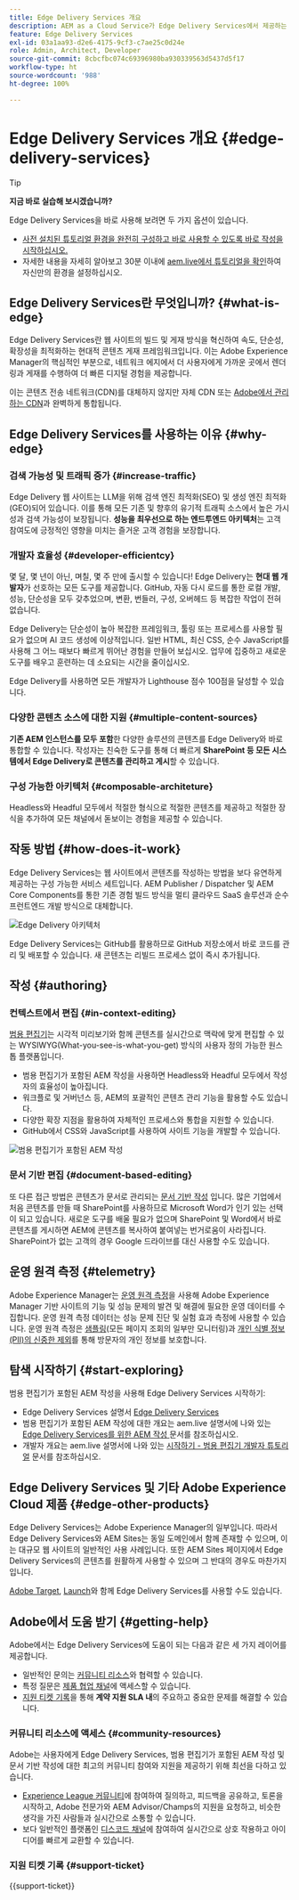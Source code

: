 ```yaml
---
title: Edge Delivery Services 개요
description: AEM as a Cloud Service가 Edge Delivery Services에서 제공하는 성능과 완벽한 Lighthouse Score를 통해 얻을 수 있는 이점을 알아봅니다.
feature: Edge Delivery Services
exl-id: 03a1aa93-d2e6-4175-9cf3-c7ae25c0d24e
role: Admin, Architect, Developer
source-git-commit: 8cbcfbc074c69396980ba930339563d5437d5f17
workflow-type: ht
source-wordcount: '988'
ht-degree: 100%

---
```



# Edge Delivery Services 개요 {#edge-delivery-services}

>[!TIP]
>
>**지금 바로 실습해 보시겠습니까?**
>
>Edge Delivery Services을 바로 사용해 보려면 두 가지 옵션이 있습니다.
>* [사전 설치된 튜토리얼 환경을 완전히 구성하고 바로 사용할 수 있도록 바로 작성을 시작하십시오.](https://www.aem.live/developer/ue-trial)
>* 자세한 내용을 자세히 알아보고 30분 이내에 [aem.live에서 튜토리얼을 확인](https://www.aem.live/developer/ue-tutorial)하여 자신만의 환경을 설정하십시오.

## Edge Delivery Services란 무엇입니까? {#what-is-edge}

Edge Delivery Services란 웹 사이트의 빌드 및 게재 방식을 혁신하여 속도, 단순성, 확장성을 최적화하는 현대적 콘텐츠 게재 프레임워크입니다. 이는 Adobe Experience Manager의 핵심적인 부분으로, 네트워크 에지에서 더 사용자에게 가까운 곳에서 렌더링과 게재를 수행하여 더 빠른 디지털 경험을 제공합니다.

이는 콘텐츠 전송 네트워크(CDN)를 대체하지 않지만 자체 CDN 또는 [Adobe에서 관리하는 CDN](/help/implementing/dispatcher/cdn.md)과 완벽하게 통합됩니다.

## Edge Delivery Services를 사용하는 이유 {#why-edge}

### 검색 가능성 및 트래픽 증가 {#increase-traffic}

Edge Delivery 웹 사이트는 LLM을 위해 검색 엔진 최적화(SEO) 및 생성 엔진 최적화(GEO)되어 있습니다. 이를 통해 모든 기존 및 향후의 유기적 트래픽 소스에서 높은 가시성과 검색 가능성이 보장됩니다. **성능을 최우선으로 하는 엔드투엔드 아키텍처**&#x200B;는 고객 참여도에 긍정적인 영향을 미치는 즐거운 고객 경험을 보장합니다.

### 개발자 효율성 {#developer-efficientcy}

몇 달, 몇 년이 아닌, 며칠, 몇 주 만에 출시할 수 있습니다! Edge Delivery는 **현대 웹 개발자**&#x200B;가 선호하는 모든 도구를 제공합니다. GitHub, 자동 다시 로드를 통한 로컬 개발, 성능, 단순성을 모두 갖추었으며, 변환, 번들러, 구성, 오버헤드 등 복잡한 작업이 전혀 없습니다.

Edge Delivery는 단순성이 높아 복잡한 프레임워크, 툴링 또는 프로세스를 사용할 필요가 없으며 AI 코드 생성에 이상적입니다. 일반 HTML, 최신 CSS, 순수 JavaScript를 사용해 그 어느 때보다 빠르게 뛰어난 경험을 만들어 보십시오. 업무에 집중하고 새로운 도구를 배우고 훈련하는 데 소요되는 시간을 줄이십시오.

Edge Delivery를 사용하면 모든 개발자가 Lighthouse 점수 100점을 달성할 수 있습니다.

### 다양한 콘텐츠 소스에 대한 지원 {#multiple-content-sources}

**기존 AEM 인스턴스를 모두 포함**&#x200B;한 다양한 솔루션의 콘텐츠를 Edge Delivery와 바로 통합할 수 있습니다. 작성자는 친숙한 도구를 통해 더 빠르게 **SharePoint 등 모든 시스템에서 Edge Delivery로 콘텐츠를 관리하고 게시**&#x200B;할 수 있습니다.

### 구성 가능한 아키텍처 {#composable-architeture}

Headless와 Headful 모두에서 적절한 형식으로 적절한 콘텐츠를 제공하고 적절한 장식을 추가하여 모든 채널에서 돋보이는 경험을 제공할 수 있습니다.

## 작동 방법 {#how-does-it-work}

Edge Delivery Services는 웹 사이트에서 콘텐츠를 작성하는 방법을 보다 유연하게 제공하는 구성 가능한 서비스 세트입니다. AEM Publisher / Dispatcher 및 AEM Core Components를 통한 기존 경험 빌드 방식을 멀티 클라우드 SaaS 솔루션과 순수 프런트엔드 개발 방식으로 대체합니다.

![Edge Delivery 아키텍처](assets/aem-with-eds-architecture.png)

Edge Delivery Services는 GitHub를 활용하므로 GitHub 저장소에서 바로 코드를 관리 및 배포할 수 있습니다. 새 콘텐츠는 리빌드 프로세스 없이 즉시 추가됩니다.

## 작성 {#authoring}

### 컨텍스트에서 편집 {#in-context-editing}

[범용 편집기](/help/implementing/universal-editor/introduction.md)는 시각적 미리보기와 함께 콘텐츠를 실시간으로 맥락에 맞게 편집할 수 있는 WYSIWYG(What-you-see-is-what-you-get) 방식의 사용자 정의 가능한 원스톱 플랫폼입니다.

* 범용 편집기가 포함된 AEM 작성을 사용하면 Headless와 Headful 모두에서 작성자의 효율성이 높아집니다.
* 워크플로 및 거버넌스 등, AEM의 포괄적인 콘텐츠 관리 기능을 활용할 수도 있습니다.
* 다양한 확장 지점을 활용하여 자체적인 프로세스와 통합을 지원할 수 있습니다.
* GitHub에서 CSS와 JavaScript를 사용하여 사이트 기능을 개발할 수 있습니다.

![범용 편집기가 포함된 AEM 작성](assets/wysiwyg-authoring.png)

### 문서 기반 편집 {#document-based-editing}

또 다른 접근 방법은 콘텐츠가 문서로 관리되는 [문서 기반 작성](https://www.aem.live/docs/authoring) 입니다. 많은 기업에서 처음 콘텐츠를 만들 때 SharePoint를 사용하므로 Microsoft Word가 인기 있는 선택이 되고 있습니다. 새로운 도구를 배울 필요가 없으며 SharePoint 및 Word에서 바로 콘텐츠를 게시하면 AEM에 콘텐츠를 복사하여 붙여넣는 번거로움이 사라집니다. SharePoint가 없는 고객의 경우 Google 드라이브를 대신 사용할 수도 있습니다.

## 운영 원격 측정 {#telemetry}

Adobe Experience Manager는 [운영 원격 측정](https://www.aem.live/docs/operational-telemetry)을 사용해 Adobe Experience Manager 기반 사이트의 기능 및 성능 문제의 발견 및 해결에 필요한 운영 데이터를 수집합니다. 운영 원격 측정 데이터는 성능 문제 진단 및 실험 효과 측정에 사용할 수 있습니다. 운영 원격 측정은 [샘플링](https://www.aem.live/docs/operational-telemetry#operational-telemetry-data-is-sampled)&#x200B;(모든 페이지 조회의 일부만 모니터링)과 [개인 식별 정보(PII)의 신중한 제외](https://www.aem.live/docs/operational-telemetry#what-data-is-being-collected)를 통해 방문자의 개인 정보를 보호합니다.

## 탐색 시작하기 {#start-exploring}

범용 편집기가 포함된 AEM 작성을 사용해 Edge Delivery Services 시작하기:

* Edge Delivery Services 설명서 [Edge Delivery Services](https://www.aem.live)
* 범용 편집기가 포함된 AEM 작성에 대한 개요는 aem.live 설명서에 나와 있는 [Edge Delivery Services를 위한 AEM 작성 ](https://www.aem.live/docs/aem-authoring)문서를 참조하십시오.
* 개발자 개요는 aem.live 설명서에 나와 있는 [시작하기 - 범용 편집기 개발자 튜토리얼](https://www.aem.live/developer/ue-tutorial) 문서를 참조하십시오.

## Edge Delivery Services 및 기타 Adobe Experience Cloud 제품 {#edge-other-products}

Edge Delivery Services는 Adobe Experience Manager의 일부입니다. 따라서 Edge Delivery Services와 AEM Sites는 동일 도메인에서 함께 존재할 수 있으며, 이는 대규모 웹 사이트의 일반적인 사용 사례입니다. 또한 AEM Sites 페이지에서 Edge Delivery Services의 콘텐츠를 원활하게 사용할 수 있으며 그 반대의 경우도 마찬가지입니다.

[Adobe Target](https://www.aem.live/developer/target-integration), [Launch](https://experienceleague.adobe.com/ko/docs/experience-platform/tags/home)와 함께 Edge Delivery Services를 사용할 수도 있습니다.

## Adobe에서 도움 받기 {#getting-help}

Adobe에서는 Edge Delivery Services에 도움이 되는 다음과 같은 세 가지 레이어를 제공합니다.

* 일반적인 문의는 [커뮤니티 리소스](#community-resources)와 협력할 수 있습니다.
* 특정 질문은 [제품 협업 채널](#collaboration-channel)에 액세스할 수 있습니다.
* [지원 티켓 기록](#support-ticket)을 통해 **계약 지원 SLA 내**&#x200B;의 주요하고 중요한 문제를 해결할 수 있습니다.

### 커뮤니티 리소스에 액세스 {#community-resources}

Adobe는 사용자에게 Edge Delivery Services, 범용 편집기가 포함된 AEM 작성 및 문서 기반 작성에 대한 최고의 커뮤니티 참여와 지원을 제공하기 위해 최선을 다하고 있습니다.

* [Experience League 커뮤니티](https://adobe.ly/3Q6kTKl)에 참여하여 질의하고, 피드백을 공유하고, 토론을 시작하고, Adobe 전문가와 AEM Advisor/Champs의 지원을 요청하고, 비슷한 생각을 가진 사람들과 실시간으로 소통할 수 있습니다.
* 보다 일반적인 플랫폼인 [디스코드 채널](https://discord.gg/aem-live)에 참여하여 실시간으로 상호 작용하고 아이디어를 빠르게 교환할 수 있습니다.

### 지원 티켓 기록 {#support-ticket}

{{support-ticket}}
